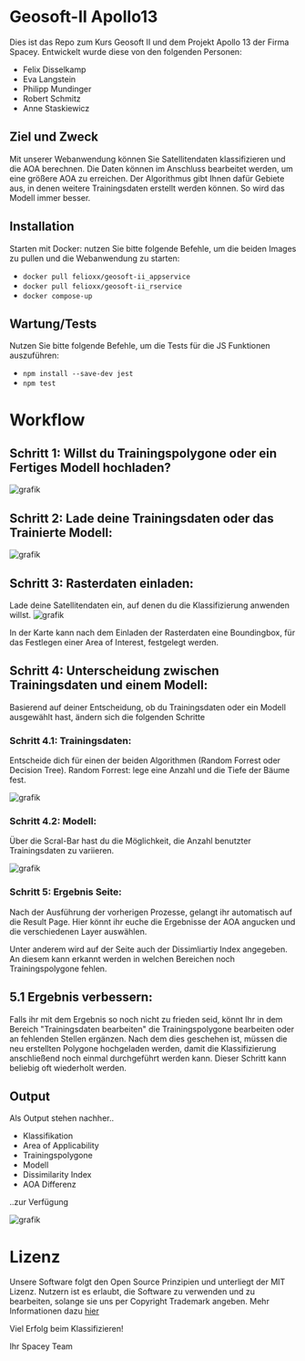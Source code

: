# Geosoft-II Apollo13

Dies ist das Repo zum Kurs Geosoft II und dem Projekt Apollo 13 der Firma Spacey.
Entwickelt wurde diese von den folgenden Personen:
* Felix Disselkamp
* Eva Langstein
* Philipp Mundinger
* Robert Schmitz
* Anne Staskiewicz

## Ziel und Zweck

Mit unserer Webanwendung können Sie Satellitendaten klassifizieren und die AOA berechnen.
Die Daten können im Anschluss bearbeitet werden, um eine größere AOA zu erreichen. Der Algorithmus gibt Ihnen dafür Gebiete aus, in denen weitere Trainingsdaten erstellt werden können. So wird das Modell immer besser.

## Installation

Starten mit Docker:
nutzen Sie bitte folgende Befehle, um die beiden Images zu pullen und die Webanwendung zu starten:
* ```docker pull felioxx/geosoft-ii_appservice```
* ```docker pull felioxx/geosoft-ii_rservice```
* ```docker compose-up```

## Wartung/Tests

Nutzen Sie bitte folgende Befehle, um die Tests für die JS Funktionen auszuführen:
* ```npm install --save-dev jest```
* ```npm test```

# Workflow
## Schritt 1: Willst du Trainingspolygone oder ein Fertiges Modell hochladen?
![grafik](https://user-images.githubusercontent.com/102729357/215824118-e502d007-78ea-4be7-880f-98bc749df30f.png)

## Schritt 2: Lade deine Trainingsdaten oder das Trainierte Modell:
![grafik](https://user-images.githubusercontent.com/102729357/215825515-7809553b-6976-4ac9-bcf0-990c05fad3b5.png)

## Schritt 3: Rasterdaten einladen:
Lade deine Satellitendaten ein, auf denen du die Klassifizierung anwenden willst.
![grafik](https://user-images.githubusercontent.com/102729357/215827242-28b8e575-9157-40f4-8245-e63eb629c6a8.png)

In der Karte kann nach dem Einladen der Rasterdaten eine Boundingbox, für das Festlegen einer Area of Interest, festgelegt werden.

## Schritt 4: Unterscheidung zwischen Trainingsdaten und einem Modell:
Basierend auf deiner Entscheidung, ob du Trainingsdaten oder ein Modell ausgewählt hast, ändern sich die folgenden Schritte

### Schritt 4.1: Trainingsdaten:
Entscheide dich für einen der beiden Algorithmen (Random Forrest oder Decision Tree).
Random Forrest: lege eine Anzahl und die Tiefe der Bäume fest.

![grafik](https://user-images.githubusercontent.com/102729357/215829306-8ee80cc5-ce89-4544-9685-25cbfbde1f34.png)

### Schritt 4.2: Modell:
Über die Scral-Bar hast du die Möglichkeit, die Anzahl benutzter Trainingsdaten zu variieren.

![grafik](https://user-images.githubusercontent.com/102729357/215829717-804353fd-9f81-448c-b039-1fad3e365531.png)

### Schritt 5: Ergebnis Seite:
Nach der Ausführung der vorherigen Prozesse, gelangt ihr automatisch auf die Result Page.
Hier könnt ihr euche die Ergebnisse der AOA angucken und die verschiedenen Layer auswählen.

Unter anderem wird auf der Seite auch der Dissimliartiy Index angegeben. An diesem kann erkannt werden in welchen Bereichen noch Trainingspolygone fehlen.

## 5.1 Ergebnis verbessern: 
Falls ihr mit dem Ergebnis so noch nicht zu frieden seid, könnt Ihr in dem Bereich "Trainingsdaten bearbeiten" die Trainingspolygone bearbeiten oder an fehlenden Stellen ergänzen.
Nach dem dies geschehen ist, müssen die neu erstellten Polygone hochgeladen werden, damit die Klassifizierung anschließend noch einmal durchgeführt werden kann.
Dieser Schritt kann beliebig oft wiederholt werden.

## Output 
Als Output stehen nachher..
* Klassifikation
* Area of Applicability
* Trainingspolygone
* Modell
* Dissimilarity Index
* AOA Differenz

..zur Verfügung 

![grafik](https://user-images.githubusercontent.com/102729357/215838001-53eaaeb5-31b7-4b1d-bf84-f4fbf2593af6.png)



# Lizenz

Unsere Software folgt den Open Source Prinzipien und unterliegt der MIT Lizenz. Nutzern ist es erlaubt, die Software zu verwenden und zu bearbeiten, solange sie uns per Copyright Trademark angeben. Mehr Informationen dazu [hier](https://opensource.org/licenses/MIT)

Viel Erfolg beim Klassifizieren!

Ihr Spacey Team

